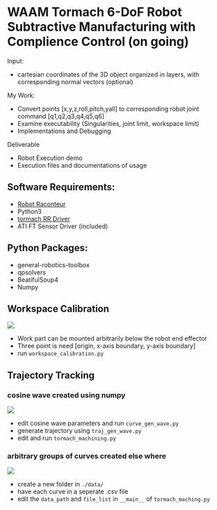 <h1>
  WAAM Tormach 6-DoF Robot Subtractive Manufacturing with Complience Control (on going)
</h1>

Input:
- cartesian coordinates of the 3D object organized in layers, with corresponding normal vectors (optional)

My Work:
- Convert points [x,y,z,roll,pitch,yall] to corresponding robot joint command [q1,q2,q3,q4,q5,q6]
- Examine executability (Singularities, joint limit, workspace limit)
- Implementations and Debugging 

Deliverable 
- Robot Execution demo
- Execution files and documentations of usage

## Software Requirements:
* [Robot Raconteur](https://github.com/robotraconteur/robotraconteur/blob/master/docs/common/installation.md)
* Python3
* [tormach RR Driver](https://github.com/hehonglu123/Tormach_RR_Driver)
* ATI FT Sensor Driver (included)

## Python Packages:
* general-robotics-toolbox
* qpsolvers
* BeatifulSoup4
* Numpy

## Workspace Calibration
![](demos/01_ws_calib_manualCompliance_and_touchOff.gif)
- Work part can be mounted arbitrarily below the robot end effector
- Three point is need [origin, x-axis boundary, y-axis boundary]
- run `workspace_calibration.py`

## Trajectory Tracking
### cosine wave created using numpy
![](demos/02_path_execution_with_a_marker.gif)
- edit cosine wave parameters and run `curve_gen_wave.py`
- generate trajectory using `traj_gen_wave.py`
- edit and run `tormach_machining.py`

### arbitrary groups of curves created else where
![](demos/03_path_execution_with_a_marker.gif)
- create a new folder in `./data/`
- have each curve in a seperate .csv file
- edit the `data_path` and `file_list` in `__main__` of `tormach_maching.py`


